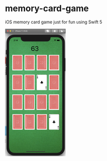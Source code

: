 # memory-card-game
iOS memory card game just for fun using Swift 5

<img src="/screenshot.png" width="200px">
